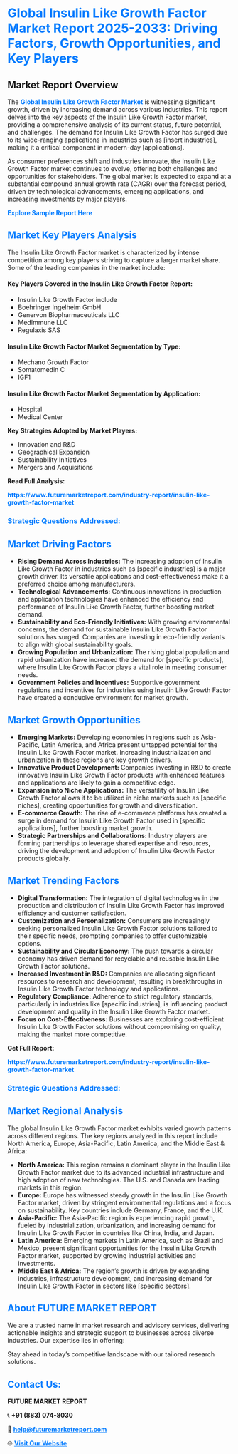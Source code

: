 <h1 style="color: #007BFF;">Global Insulin Like Growth Factor Market Report 2025-2033: Driving Factors, Growth Opportunities, and Key Players</h1>

<section id="overview">
<h2>Market Report Overview</h2>
<p>The <a href="https://www.futuremarketreport.com/industry-report/insulin-like-growth-factor-market" style="color: #007BFF; text-decoration: none;"><strong>Global Insulin Like Growth Factor Market</strong></a> is witnessing significant growth, driven by increasing demand across various industries. This report delves into the key aspects of the Insulin Like Growth Factor market, providing a comprehensive analysis of its current status, future potential, and challenges. The demand for Insulin Like Growth Factor has surged due to its wide-ranging applications in industries such as [insert industries], making it a critical component in modern-day [applications].</p>
<p>As consumer preferences shift and industries innovate, the Insulin Like Growth Factor market continues to evolve, offering both challenges and opportunities for stakeholders. The global market is expected to expand at a substantial compound annual growth rate (CAGR) over the forecast period, driven by technological advancements, emerging applications, and increasing investments by major players.</p>
</section>

<section id="overview">
<p><a href="https://www.futuremarketreport.com/request-sample/reportId=97288" style="color: #007BFF; text-decoration: none;"><strong>Explore Sample Report Here</strong></a></p>
</section>

<section id="key-players">
<h2 style="color: #007BFF;">Market Key Players Analysis</h2>
<p>The Insulin Like Growth Factor market is characterized by intense competition among key players striving to capture a larger market share. Some of the leading companies in the market include:</p>
<h4>Key Players Covered in the Insulin Like Growth Factor Report:</h4>
<ul><li>Insulin Like Growth Factor include</li><li>Boehringer Ingelheim GmbH</li><li>Genervon Biopharmaceuticals LLC</li><li>MedImmune LLC</li><li>Regulaxis SAS</li></ul>
<h4>Insulin Like Growth Factor Market Segmentation by Type:</h4>
<ul><li>Mechano Growth Factor</li><li>Somatomedin C</li><li>IGF1</li></ul>

<h4>Insulin Like Growth Factor Market Segmentation by Application:</h4>
<ul><li>Hospital</li><li>Medical Center</li></ul>
<p><strong>Key Strategies Adopted by Market Players:</strong></p>
<ul>
<li>Innovation and R&D</li>
<li>Geographical Expansion</li>
<li>Sustainability Initiatives</li>
<li>Mergers and Acquisitions</li>
</ul>
</section>

<section>
<p><strong>Read Full Analysis: </strong></p><a href="https://www.futuremarketreport.com/industry-report/insulin-like-growth-factor-market" style="color: #007BFF; text-decoration: none;"><strong>https://www.futuremarketreport.com/industry-report/insulin-like-growth-factor-market</strong></a>
<h3 style="color: #007BFF;">Strategic Questions Addressed:</h3>
</section>

<section id="driving-factors">
<h2 style="color: #007BFF;">Market Driving Factors</h2>
<ul>
<li><strong>Rising Demand Across Industries:</strong> The increasing adoption of Insulin Like Growth Factor in industries such as [specific industries] is a major growth driver. Its versatile applications and cost-effectiveness make it a preferred choice among manufacturers.</li>
<li><strong>Technological Advancements:</strong> Continuous innovations in production and application technologies have enhanced the efficiency and performance of Insulin Like Growth Factor, further boosting market demand.</li>
<li><strong>Sustainability and Eco-Friendly Initiatives:</strong> With growing environmental concerns, the demand for sustainable Insulin Like Growth Factor solutions has surged. Companies are investing in eco-friendly variants to align with global sustainability goals.</li>
<li><strong>Growing Population and Urbanization:</strong> The rising global population and rapid urbanization have increased the demand for [specific products], where Insulin Like Growth Factor plays a vital role in meeting consumer needs.</li>
<li><strong>Government Policies and Incentives:</strong> Supportive government regulations and incentives for industries using Insulin Like Growth Factor have created a conducive environment for market growth.</li>
</ul>
</section>

<section id="growth-opportunities">
<h2 style="color: #007BFF;">Market Growth Opportunities</h2>
<ul>
<li><strong>Emerging Markets:</strong> Developing economies in regions such as Asia-Pacific, Latin America, and Africa present untapped potential for the Insulin Like Growth Factor market. Increasing industrialization and urbanization in these regions are key growth drivers.</li>
<li><strong>Innovative Product Development:</strong> Companies investing in R&D to create innovative Insulin Like Growth Factor products with enhanced features and applications are likely to gain a competitive edge.</li>
<li><strong>Expansion into Niche Applications:</strong> The versatility of Insulin Like Growth Factor allows it to be utilized in niche markets such as [specific niches], creating opportunities for growth and diversification.</li>
<li><strong>E-commerce Growth:</strong> The rise of e-commerce platforms has created a surge in demand for Insulin Like Growth Factor used in [specific applications], further boosting market growth.</li>
<li><strong>Strategic Partnerships and Collaborations:</strong> Industry players are forming partnerships to leverage shared expertise and resources, driving the development and adoption of Insulin Like Growth Factor products globally.</li>
</ul>
</section>

<section id="trending-factors">
<h2 style="color: #007BFF;">Market Trending Factors</h2>
<ul>
<li><strong>Digital Transformation:</strong> The integration of digital technologies in the production and distribution of Insulin Like Growth Factor has improved efficiency and customer satisfaction.</li>
<li><strong>Customization and Personalization:</strong> Consumers are increasingly seeking personalized Insulin Like Growth Factor solutions tailored to their specific needs, prompting companies to offer customizable options.</li>
<li><strong>Sustainability and Circular Economy:</strong> The push towards a circular economy has driven demand for recyclable and reusable Insulin Like Growth Factor solutions.</li>
<li><strong>Increased Investment in R&D:</strong> Companies are allocating significant resources to research and development, resulting in breakthroughs in Insulin Like Growth Factor technology and applications.</li>
<li><strong>Regulatory Compliance:</strong> Adherence to strict regulatory standards, particularly in industries like [specific industries], is influencing product development and quality in the Insulin Like Growth Factor market.</li>
<li><strong>Focus on Cost-Effectiveness:</strong> Businesses are exploring cost-efficient Insulin Like Growth Factor solutions without compromising on quality, making the market more competitive.</li>
</ul>
</section>

<section>
<p><strong>Get Full Report: </strong></p><a href="https://www.futuremarketreport.com/industry-report/insulin-like-growth-factor-market" style="color: #007BFF; text-decoration: none;"><strong>https://www.futuremarketreport.com/industry-report/insulin-like-growth-factor-market</strong></a>
<h3 style="color: #007BFF;">Strategic Questions Addressed:</h3>
</section>


<section id="regional-analysis">
<h2 style="color: #007BFF;">Market Regional Analysis</h2>
<p>The global Insulin Like Growth Factor market exhibits varied growth patterns across different regions. The key regions analyzed in this report include North America, Europe, Asia-Pacific, Latin America, and the Middle East & Africa:</p>
<ul>
<li><strong>North America:</strong> This region remains a dominant player in the Insulin Like Growth Factor market due to its advanced industrial infrastructure and high adoption of new technologies. The U.S. and Canada are leading markets in this region.</li>
<li><strong>Europe:</strong> Europe has witnessed steady growth in the Insulin Like Growth Factor market, driven by stringent environmental regulations and a focus on sustainability. Key countries include Germany, France, and the U.K.</li>
<li><strong>Asia-Pacific:</strong> The Asia-Pacific region is experiencing rapid growth, fueled by industrialization, urbanization, and increasing demand for Insulin Like Growth Factor in countries like China, India, and Japan.</li>
<li><strong>Latin America:</strong> Emerging markets in Latin America, such as Brazil and Mexico, present significant opportunities for the Insulin Like Growth Factor market, supported by growing industrial activities and investments.</li>
<li><strong>Middle East & Africa:</strong> The region’s growth is driven by expanding industries, infrastructure development, and increasing demand for Insulin Like Growth Factor in sectors like [specific sectors].</li>
</ul>
</section>

<footer>
<h2 style="color: #007BFF;">About FUTURE MARKET REPORT</h2>
<p>We are a trusted name in market research and advisory services, delivering actionable insights and strategic support to businesses across diverse industries. Our expertise lies in offering:</p>

<p>Stay ahead in today’s competitive landscape with our tailored research solutions.</p>

<h2 style="color: #007BFF;">Contact Us:</h2>
<p><strong>FUTURE MARKET REPORT</strong></p>
<p>📞 <strong>+91 (883) 074-8030</strong></p>
<p>📧 <strong><a href="mailto:help@futuremarketreport.com" style="color: #007BFF;">help@futuremarketreport.com</a></strong></p>
<p>🌐 <strong><a href="https://www.futuremarketreport.com/" style="color: #007BFF;">Visit Our Website</a></strong></p>
</footer>